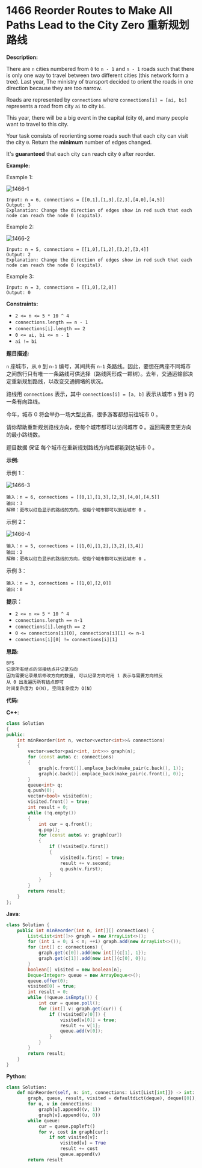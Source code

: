 # 1466 Reorder Routes to Make All Paths Lead to the City Zero 重新规划路线

__Description:__

There are  `n` cities numbered from  `0` to  `n - 1` and  `n - 1` roads such that there is only one way to travel between two different cities (this network form a tree). Last year, The ministry of transport decided to orient the roads in one direction because they are too narrow.

Roads are represented by  `connections` where  `connections[i] = [ai, bi]` represents a road from city  `ai` to city  `bi`.

This year, there will be a big event in the capital (city  `0`), and many people want to travel to this city.

Your task consists of reorienting some roads such that each city can visit the city  `0`. Return the __minimum__ number of edges changed.

It's __guaranteed__ that each city can reach city  `0` after reorder.

__Example:__

Example 1:

![1466-1](https://assets.leetcode.com/uploads/2020/05/13/sample_1_1819.png)

```text
Input: n = 6, connections = [[0,1],[1,3],[2,3],[4,0],[4,5]]
Output: 3
Explanation: Change the direction of edges show in red such that each node can reach the node 0 (capital).
```

Example 2:

![1466-2](https://assets.leetcode.com/uploads/2020/05/13/sample_2_1819.png)

```text
Input: n = 5, connections = [[1,0],[1,2],[3,2],[3,4]]
Output: 2
Explanation: Change the direction of edges show in red such that each node can reach the node 0 (capital).
```

Example 3:

```text
Input: n = 3, connections = [[1,0],[2,0]]
Output: 0
```

__Constraints:__

- `2 <= n <= 5 * 10 ^ 4`
- `connections.length == n - 1`
- `connections[i].length == 2`
- `0 <= ai, bi <= n - 1`
- `ai != bi`

__题目描述:__

`n` 座城市，从  `0` 到  `n-1` 编号，其间共有  `n-1` 条路线。因此，要想在两座不同城市之间旅行只有唯一一条路线可供选择（路线网形成一颗树）。去年，交通运输部决定重新规划路线，以改变交通拥堵的状况。

路线用  `connections` 表示，其中  `connections[i] = [a, b]` 表示从城市  `a` 到  `b` 的一条有向路线。

今年，城市 0 将会举办一场大型比赛，很多游客都想前往城市 0 。

请你帮助重新规划路线方向，使每个城市都可以访问城市 0 。返回需要变更方向的最小路线数。

题目数据 保证 每个城市在重新规划路线方向后都能到达城市 0 。

__示例:__

示例 1：

![1466-3](https://assets.leetcode-cn.com/aliyun-lc-upload/uploads/2020/05/30/sample_1_1819.png)

```text
输入：n = 6, connections = [[0,1],[1,3],[2,3],[4,0],[4,5]]
输出：3
解释：更改以红色显示的路线的方向，使每个城市都可以到达城市 0 。
```

示例 2：

![1466-4](https://assets.leetcode-cn.com/aliyun-lc-upload/uploads/2020/05/30/sample_2_1819.png)

```text
输入：n = 5, connections = [[1,0],[1,2],[3,2],[3,4]]
输出：2
解释：更改以红色显示的路线的方向，使每个城市都可以到达城市 0 。
```

示例 3：

```text
输入：n = 3, connections = [[1,0],[2,0]]
输出：0
```

__提示：__

- `2 <= n <= 5 * 10 ^ 4`
- `connections.length == n-1`
- `connections[i].length == 2`
- `0 <= connections[i][0], connections[i][1] <= n-1`
- `connections[i][0] != connections[i][1]`

__思路:__

```text
BFS
记录所有结点的邻接结点并记录方向
因为需要记录最后修改方向的数量, 可以记录方向时用 1 表示与需要方向相反
从 0 出发遍历所有结点即可
时间复杂度为 O(N), 空间复杂度为 O(N)
```

__代码:__

__C++__:

```C++
class Solution 
{
public:
    int minReorder(int n, vector<vector<int>>& connections) 
    {
        vector<vector<pair<int, int>>> graph(n);
        for (const auto& c: connections)
        {
            graph[c.front()].emplace_back(make_pair(c.back(), 1));
            graph[c.back()].emplace_back(make_pair(c.front(), 0));
        }
        queue<int> q;
        q.push(0);
        vector<bool> visited(n);
        visited.front() = true;
        int result = 0;
        while (!q.empty())
        {
            int cur = q.front();
            q.pop();
            for (const auto& v: graph[cur])
            {
                if (!visited[v.first])
                {
                    visited[v.first] = true;
                    result += v.second;
                    q.push(v.first);
                }
            }
        }
        return result;
    }
};
```

__Java__:

```Java
class Solution {
    public int minReorder(int n, int[][] connections) {
        List<List<int[]>> graph = new ArrayList<>();
        for (int i = 0; i < n; ++i) graph.add(new ArrayList<>());
        for (int[] c: connections) {
            graph.get(c[0]).add(new int[]{c[1], 1});
            graph.get(c[1]).add(new int[]{c[0], 0});
        }
        boolean[] visited = new boolean[n];
        Deque<Integer> queue = new ArrayDeque<>();
        queue.offer(0);
        visited[0] = true;
        int result = 0;
        while (!queue.isEmpty()) {
            int cur = queue.poll();
            for (int[] v: graph.get(cur)) {
                if (!visited[v[0]]) {
                    visited[v[0]] = true;
                    result += v[1];
                    queue.add(v[0]);
                }
            }
        }
        return result;
    }
}
```

__Python__:

```Python
class Solution:
    def minReorder(self, n: int, connections: List[List[int]]) -> int:
        graph, queue, result, visited = defaultdict(deque), deque([0]), 0, [True] + [False] * (n - 1)
        for u, v in connections:
            graph[u].append((v, 1))
            graph[v].append((u, 0))
        while queue:
            cur = queue.popleft()
            for v, cost in graph[cur]:
                if not visited[v]:
                    visited[v] = True
                    result += cost
                    queue.append(v)
        return result
```
